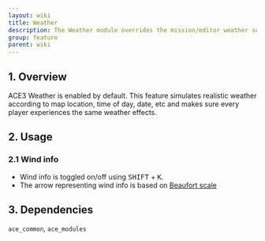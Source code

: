 ```yaml
---
layout: wiki
title: Weather
description: The Weather module overrides the mission/editor weather setting with a synchronized realistic weather simulation
group: feature
parent: wiki
---
```


## 1. Overview
ACE3 Weather is enabled by default. This feature simulates realistic weather according to map location, time of day, date, etc and makes sure every player experiences the same weather effects.

## 2. Usage

### 2.1 Wind info
- Wind info is toggled on/off using <kbd>SHIFT</kbd> + <kbd>K</kbd>.
- The arrow representing wind info is based on [Beaufort scale](http://en.wikipedia.org/wiki/Beaufort_scale#Modern_scale)

## 3. Dependencies
`ace_common`, `ace_modules`

